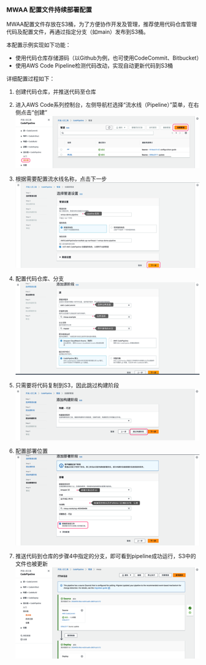 ### MWAA 配置文件持续部署配置

MWAA配置文件存放在S3桶，为了方便协作开发及管理，推荐使用代码仓库管理代码及配置文件，再通过指定分支（如main）发布到S3桶。

本配置示例实现如下功能：
* 使用代码仓库存储源码（以Github为例，也可使用CodeCommit、Bitbucket）
* 使用AWS Code Pipeline检测代码改动，实现自动更新代码到S3桶

详细配置过程如下：

1. 创建代码仓库，并推送代码至仓库
1. 进入AWS Code系列控制台，左侧导航栏选择“流水线（Pipeline）”菜单，在右侧点击“创建”
![](./imgs/mwaa-cd/2023-06-20-16-09-42.png)

1. 根据需要配置流水线名称，点击下一步
![](./imgs/mwaa-cd/2023-06-20-16-12-21.png)

1. 配置代码仓库、分支
![](./imgs/mwaa-cd/2023-06-20-16-17-32.png)

1. 只需要将代码复制到S3，因此跳过构建阶段
![](./imgs/mwaa-cd/2023-06-20-16-18-12.png)

1. 配置部署位置
![](./imgs/mwaa-cd/2023-06-20-16-20-23.png)

1. 推送代码到仓库的步骤4中指定的分支，即可看到pipeline成功运行，S3中的文件也被更新
![](./imgs/mwaa-cd/2023-06-20-16-21-39.png)